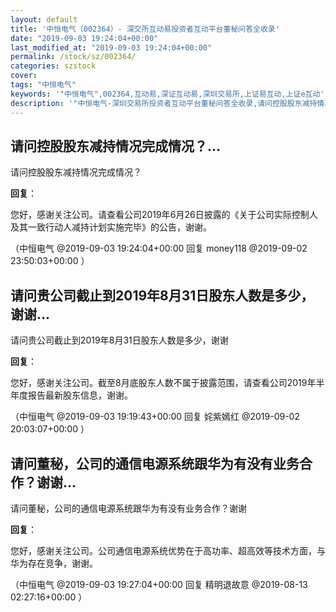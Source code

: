 ```yaml
---
layout: default
title: '中恒电气（002364）- 深交所互动易投资者互动平台董秘问答全收录'
date: "2019-09-03 19:24:04+00:00"
last_modified_at: "2019-09-03 19:24:04+00:00"
permalink: /stock/sz/002364/
categories: szstock
cover: 
tags: "中恒电气"
keywords: '"中恒电气",002364,互动易,深证互动易,深圳交易所,上证易互动,上证e互动'
description: '"中恒电气-深圳交易所投资者互动平台董秘问答全收录,请问控股股东减持情况完成情况？"'
---
```


## 请问控股股东减持情况完成情况？...

请问控股股东减持情况完成情况？

**回复**：

您好，感谢关注公司。请查看公司2019年6月26日披露的《关于公司实际控制人及其一致行动人减持计划实施完毕》的公告，谢谢。 

（中恒电气  @2019-09-03 19:24:04+00:00 回复 money118  @2019-09-02 23:50:03+00:00 ）

## 请问贵公司截止到2019年8月31日股东人数是多少，谢谢...

请问贵公司截止到2019年8月31日股东人数是多少，谢谢

**回复**：

您好，感谢关注公司。截至8月底股东人数不属于披露范围，请查看公司2019年半年度报告最新股东信息，谢谢。 

（中恒电气  @2019-09-03 19:19:43+00:00 回复 姹紫嫣红  @2019-09-02 20:03:07+00:00 ）

## 请问董秘，公司的通信电源系统跟华为有没有业务合作？谢谢...

请问董秘，公司的通信电源系统跟华为有没有业务合作？谢谢

**回复**：

您好，感谢关注公司。公司通信电源系统优势在于高功率、超高效等技术方面，与华为存在竞争，谢谢。 

（中恒电气  @2019-09-03 19:27:04+00:00 回复 精明退故意  @2019-08-13 02:27:16+00:00 ）


